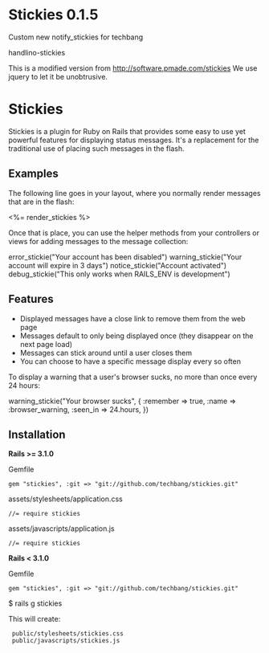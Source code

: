 # Stickies 0.1.5
Custom new notify_stickies for techbang

handlino-stickies

This is a modified version from http://software.pmade.com/stickies
We use jquery to let it be unobtrusive.

# Stickies

Stickies is a plugin for Ruby on Rails that provides some easy to use yet
powerful features for displaying status messages.  It's a replacement for the
traditional use of placing such messages in the flash.

## Examples

The following line goes in your layout, where you normally render messages
that are in the flash:

 <%= render_stickies %>

Once that is place, you can use the helper methods from your controllers or
views for adding messages to the message collection:

 error_stickie("Your account has been disabled")
 warning_stickie("Your account will expire in 3 days")
 notice_stickie("Account activated")
 debug_stickie("This only works when RAILS_ENV is development")

## Features

* Displayed messages have a close link to remove them from the web page
* Messages default to only being displayed once (they disappear on the next page load)
* Messages can stick around until a user closes them
* You can choose to have a specific message display every so often

To display a warning that a user's browser sucks, no more than once every 24
hours:

 warning_stickie("Your browser sucks", {
   :remember => true,
   :name     => :browser_warning,
   :seen_in  => 24.hours,
 })

## Installation

**Rails >= 3.1.0**

Gemfile

    gem "stickies", :git => "git://github.com/techbang/stickies.git"

assets/stylesheets/application.css

    //= require stickies

assets/javascripts/application.js

    //= require stickies

**Rails < 3.1.0**

Gemfile

    gem "stickies", :git => "git://github.com/techbang/stickies.git"

$ rails g stickies

This will create:

     public/stylesheets/stickies.css
     public/javascripts/stickies.js
